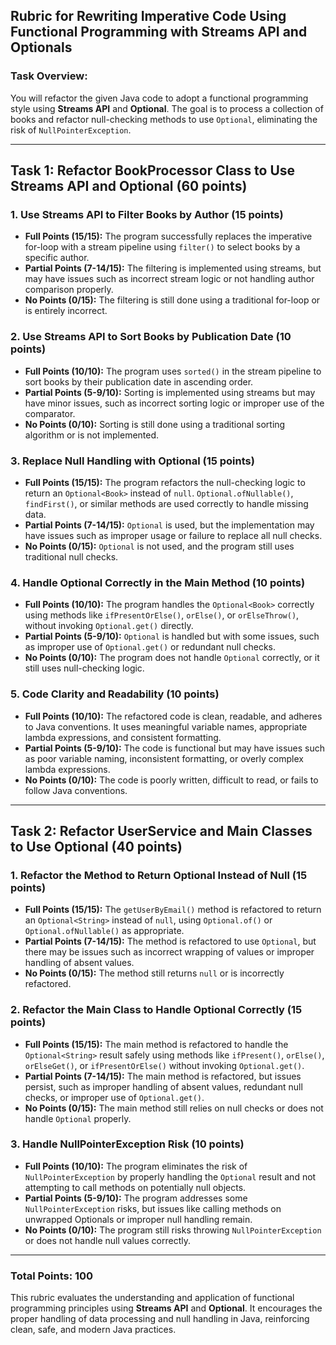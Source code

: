 ## Rubric for Rewriting Imperative Code Using Functional Programming with Streams API and Optionals

### **Task Overview:**
You will refactor the given Java code to adopt a functional programming style using **Streams API** and **Optional**. The goal is to process a collection of books and refactor null-checking methods to use `Optional`, eliminating the risk of `NullPointerException`.

---

## **Task 1: Refactor BookProcessor Class to Use Streams API and Optional** (60 points)

### **1. Use Streams API to Filter Books by Author** (15 points)
- **Full Points (15/15):** The program successfully replaces the imperative for-loop with a stream pipeline using `filter()` to select books by a specific author.
- **Partial Points (7-14/15):** The filtering is implemented using streams, but may have issues such as incorrect stream logic or not handling author comparison properly.
- **No Points (0/15):** The filtering is still done using a traditional for-loop or is entirely incorrect.

### **2. Use Streams API to Sort Books by Publication Date** (10 points)
- **Full Points (10/10):** The program uses `sorted()` in the stream pipeline to sort books by their publication date in ascending order.
- **Partial Points (5-9/10):** Sorting is implemented using streams but may have minor issues, such as incorrect sorting logic or improper use of the comparator.
- **No Points (0/10):** Sorting is still done using a traditional sorting algorithm or is not implemented.

### **3. Replace Null Handling with Optional** (15 points)
- **Full Points (15/15):** The program refactors the null-checking logic to return an `Optional<Book>` instead of `null`. `Optional.ofNullable()`, `findFirst()`, or similar methods are used correctly to handle missing data.
- **Partial Points (7-14/15):** `Optional` is used, but the implementation may have issues such as improper usage or failure to replace all null checks.
- **No Points (0/15):** `Optional` is not used, and the program still uses traditional null checks.

### **4. Handle Optional Correctly in the Main Method** (10 points)
- **Full Points (10/10):** The program handles the `Optional<Book>` correctly using methods like `ifPresentOrElse()`, `orElse()`, or `orElseThrow()`, without invoking `Optional.get()` directly.
- **Partial Points (5-9/10):** `Optional` is handled but with some issues, such as improper use of `Optional.get()` or redundant null checks.
- **No Points (0/10):** The program does not handle `Optional` correctly, or it still uses null-checking logic.

### **5. Code Clarity and Readability** (10 points)
- **Full Points (10/10):** The refactored code is clean, readable, and adheres to Java conventions. It uses meaningful variable names, appropriate lambda expressions, and consistent formatting.
- **Partial Points (5-9/10):** The code is functional but may have issues such as poor variable naming, inconsistent formatting, or overly complex lambda expressions.
- **No Points (0/10):** The code is poorly written, difficult to read, or fails to follow Java conventions.

---

## **Task 2: Refactor UserService and Main Classes to Use Optional** (40 points)

### **1. Refactor the Method to Return Optional Instead of Null** (15 points)
- **Full Points (15/15):** The `getUserByEmail()` method is refactored to return an `Optional<String>` instead of `null`, using `Optional.of()` or `Optional.ofNullable()` as appropriate.
- **Partial Points (7-14/15):** The method is refactored to use `Optional`, but there may be issues such as incorrect wrapping of values or improper handling of absent values.
- **No Points (0/15):** The method still returns `null` or is incorrectly refactored.

### **2. Refactor the Main Class to Handle Optional Correctly** (15 points)
- **Full Points (15/15):** The main method is refactored to handle the `Optional<String>` result safely using methods like `ifPresent()`, `orElse()`, `orElseGet()`, or `ifPresentOrElse()` without invoking `Optional.get()`.
- **Partial Points (7-14/15):** The main method is refactored, but issues persist, such as improper handling of absent values, redundant null checks, or improper use of `Optional.get()`.
- **No Points (0/15):** The main method still relies on null checks or does not handle `Optional` properly.

### **3. Handle NullPointerException Risk** (10 points)
- **Full Points (10/10):** The program eliminates the risk of `NullPointerException` by properly handling the `Optional` result and not attempting to call methods on potentially null objects.
- **Partial Points (5-9/10):** The program addresses some `NullPointerException` risks, but issues like calling methods on unwrapped Optionals or improper null handling remain.
- **No Points (0/10):** The program still risks throwing `NullPointerException` or does not handle null values correctly.

---

### **Total Points: 100**

This rubric evaluates the understanding and application of functional programming principles using **Streams API** and **Optional**. It encourages the proper handling of data processing and null handling in Java, reinforcing clean, safe, and modern Java practices.